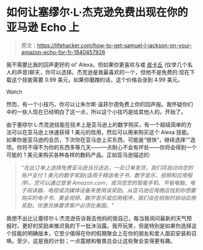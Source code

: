 # 如何让塞缪尔·L·杰克逊免费出现在你的亚马逊 Echo 上

> 原文：<https://lifehacker.com/how-to-get-samuel-l-jackson-on-your-amazon-echo-for-fr-1840457926>

我不需要比我的回声更好的 ol' Alexa，但如果你更喜欢与或 [皮卡丘](https://smile.amazon.com/gp/product/B074X8X6RL?asc_campaign=InlineText&asc_refurl=https://lifehacker.com/how-to-get-samuel-l-jackson-on-your-amazon-echo-for-fr-1840457926&asc_source=&ref=skillrw_dsk_pnps__4&tag=kinjalifehackerlink-20) (仅举几个名人的声音)聊天，你可以选择。杰克逊是我最喜欢的一个，但他不是免费的:现在下载这个技能需要 0.99 美元，如果你磨蹭的话，这个价格会涨到 4.99 美元。

Watch

然而，有一个小技巧，你可以让朱尔斯·温菲尔德免费上你的回声报。我怀疑你们中的一些人现在已经明白了这一点，所以这个小技巧是给其他人的。开始了。

由于塞缪尔·L·杰克逊技能在技术上是亚马逊上的数字购买，有一个超级简单的方法可以在亚马逊上快速获得 1 美元的信用，然后可以用来购买这个 Alexa 技能。如果你是亚马逊的会员，下次你在亚马逊上买东西，可能是“很快”，继续选择“”选项。你将不得不为你的东西多等几天——一点耐心不会有坏处——你将会得到一个可能的 1 美元来购买各种各样的数码产品。正如亚马逊描述的:

> *“在此订单上选择免费亚马逊当日送达，一旦订单发货，我们将自动向您的账户支付 1 美元的数字奖励(适用于精选电子书、数字音乐、视频和应用程序)。您可以通过登录 Amazon.com，或浏览您的智能手机、平板电脑、电子阅读器、电视或流媒体设备来使用该奖励。从亚马逊应用商店找到你想要购买的电子书、黄金视频、数字音乐或应用程序，我们会在结账时自动应用奖励。优惠兑换要求客户必须在美国。"*

我想不出比让塞缪尔·L·杰克逊告诉我去他妈的我自己，每当我询问最新的天气预报时，更好的奖励来推迟我的下一批沐浴露。我开玩笑，但是特别是如果你选择这个技能的明确版本，它至少值得在你的假期聚会上在你的朋友和爱人面前安装和召唤。至少，这是我的计划；一点震撼和敬畏总会让这些聚会变得更有趣。